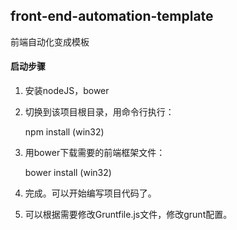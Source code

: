 ## front-end-automation-template
前端自动化变成模板

#### 启动步骤
1. 安装nodeJS，bower

2. 切换到该项目根目录，用命令行执行：

    npm install (win32)

3. 用bower下载需要的前端框架文件：

    bower install (win32)

4. 完成。可以开始编写项目代码了。

5. 可以根据需要修改Gruntfile.js文件，修改grunt配置。
